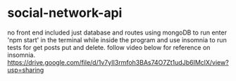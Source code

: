# social-network-api
no front end included just database and routes using mongoDB
to run enter 'npm start' in the terminal while inside the program and use insomnia to run tests for get posts put and delete. follow video below for reference on insomnia.
https://drive.google.com/file/d/1v7yII3rmfoh3BAs74O7Zt1udJb6IMclX/view?usp=sharing
